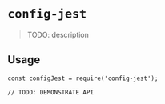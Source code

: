 # `config-jest`

> TODO: description

## Usage

```
const configJest = require('config-jest');

// TODO: DEMONSTRATE API
```
